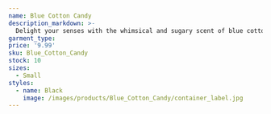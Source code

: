 ```yaml
---
name: Blue Cotton Candy
description_markdown: >-
  Delight your senses with the whimsical and sugary scent of blue cotton candy, bringing a touch of carnival fun to your home.
garment_type:
price: '9.99'
sku: Blue_Cotton_Candy
stock: 10
sizes:
  - Small
styles:
  - name: Black
    image: /images/products/Blue_Cotton_Candy/container_label.jpg
---
```

